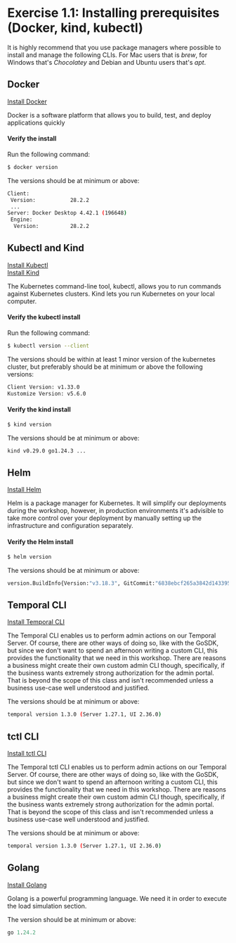 # Exercise 1.1: Installing prerequisites (Docker, kind, kubectl)
It is highly recommend that you use package managers where possible to install and manage the following CLIs. For Mac users that is *brew*, for Windows that's *Chocolatey* and Debian and Ubuntu users that's *apt*. 

## Docker
[Install Docker](https://www.docker.com/get-started/)

Docker is a software platform that allows you to build, test, and deploy applications quickly

#### Verify the install
Run the following command:
```bash
$ docker version
```

The versions should be at minimum or above:
```bash
Client:
 Version:           28.2.2
 ...
Server: Docker Desktop 4.42.1 (196648)
 Engine:
  Version:          28.2.2
```



## Kubectl and Kind
[Install Kubectl](https://kubernetes.io/docs/tasks/tools/)
<br/>
[Install Kind](https://kind.sigs.k8s.io/docs/user/quick-start/)

The Kubernetes command-line tool, kubectl, allows you to run commands against Kubernetes clusters. Kind lets you run Kubernetes on your local computer.


#### Verify the kubectl install
Run the following command:
```bash
$ kubectl version --client
```

The versions should be within at least 1 minor version of the kubernetes cluster, but preferably should be at minimum or above the following versions:
```bash
Client Version: v1.33.0
Kustomize Version: v5.6.0
```

#### Verify the kind install
```bash
$ kind version
```

The versions should be at minimum or above:
```bash
kind v0.29.0 go1.24.3 ...
```

## Helm
[Install Helm](https://helm.sh/docs/intro/install/)

Helm is a package manager for Kubernetes. It will simplify our deployments during the workshop, however, in production environments it's advisible to take more control over your deployment by manually setting up the infrastructure and configuration separately.

#### Verify the Helm install
```bash
$ helm version
``` 

The versions should be at minimum or above:
```bash
version.BuildInfo{Version:"v3.18.3", GitCommit:"6838ebcf265a3842d1433956e8a622e3290cf324", GitTreeState:"clean", GoVersion:"go1.24.4"}
```

## Temporal CLI
[Install Temporal CLI](https://docs.temporal.io/)

The Temporal CLI enables us to perform admin actions on our Temporal Server. Of course, there are other ways of doing so, like with the GoSDK, but since we don't want to spend an afternoon writing a custom CLI, this provides the functionality that we need in this workshop. There are reasons a business might create their own custom admin CLI though, specifically, if the business wants extremely strong authorization for the admin portal. That is beyond the scope of this class and isn't recommended unless a business use-case well understood and justified.

The versions should be at minimum or above:
```bash
temporal version 1.3.0 (Server 1.27.1, UI 2.36.0)
```

## tctl CLI
[Install tctl CLI](https://docs.temporal.io/tctl-v1)

The Temporal tctl CLI enables us to perform admin actions on our Temporal Server. Of course, there are other ways of doing so, like with the GoSDK, but since we don't want to spend an afternoon writing a custom CLI, this provides the functionality that we need in this workshop. There are reasons a business might create their own custom admin CLI though, specifically, if the business wants extremely strong authorization for the admin portal. That is beyond the scope of this class and isn't recommended unless a business use-case well understood and justified.

The versions should be at minimum or above:
```bash
temporal version 1.3.0 (Server 1.27.1, UI 2.36.0)
```

## Golang
[Install Golang](https://go.dev/doc/install)

Golang is a powerful programming language. We need it in order to execute the load simulation section.

The version should be at minimum or above:
```mod
go 1.24.2
```
